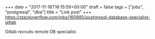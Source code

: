 +++
date = "2017-11-18T16:15:59+00:00"
draft = false
tags = ["jobs", "postgresql", "dba"]
title = "Link post"
+++
https://stackoverflow.com/jobs/160985/postgresql-database-specialist-gitlab

Gitlab recruits remote DB specialist.
